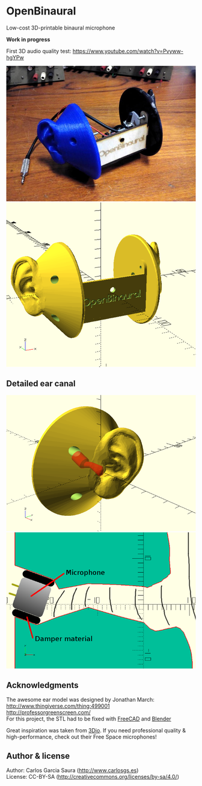# OpenBinaural
Low-cost 3D-printable binaural microphone  

**Work in progress**  

First 3D audio quality test: <https://www.youtube.com/watch?v=Pvyww-hgYPw>  

![ScreenShot](pictures/OpenBinaural.jpg)
![ScreenShot](pictures/binauralMic.png)  

Detailed ear canal
--
![ScreenShot](pictures/earCanal.png)  
![ScreenShot](pictures/earCanal_detail.png)  


Acknowledgments  
--
The awesome ear model was designed by Jonathan March:  
<http://www.thingiverse.com/thing:499001>  
<http://professorgreenscreen.com/>  
For this project, the STL had to be fixed with [FreeCAD](http://freecadweb.org/) and [Blender](http://www.blender.org/)  

Great inspiration was taken from [3Dio](http://3diosound.com/).
If you need professional quality & high-performance, check out their Free Space microphones!  


Author & license  
--
Author: Carlos Garcia Saura (<http://www.carlosgs.es>)  
License: CC-BY-SA (<http://creativecommons.org/licenses/by-sa/4.0/>)  


